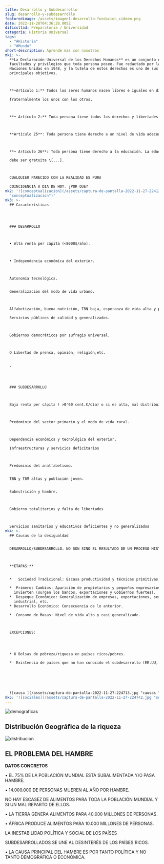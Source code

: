 ```yaml
---
title: Desarrollo y Subdesarrollo
slug: desarrollo-y-subdesarrollo
featuredimage: /assets/imagen1-desarrollo-fundacion_cideem.png
date: 2022-11-28T04:36:28.005Z
dificultad: Preparatoria / Universidad
categoria: Historia Universal
tags:
  - "#Historia"
  - "#Mundo"
short-description: A﻿prende mas con nosotros
mk1: >-
  **La Declaración Universal de los Derechos Humanos** es un conjunto de
  facultades y privilegios que toda persona posee. Fue redactado por las
  Naciones Unidas en 1948, y la tutela de estos derechos es uno de sus
  principales objetivos.



  **•Artículo 1:** Todos los seres humanos nacen libres e iguales en dignidad y. dotados como están de razón y conciencia, deben comportarse

  fraternalmente los unos con los otros.



  **• Artículo 2:** Toda persona tiene todos los derechos y libertades proclamados en esta declaración, sin distinción alguna de raza, color, sexo, idioma, religión, opinión política o de cualquier otra índole, origen nacional o social, posiciónieconómica, nacimiento o cualquier otra condición.



  **Artículo 25**: Toda persona tiene derecho a un nivel de vida adecuado que le asegure, así como a su familia, la salud y el bienestar, y en especial la alimentación, el vestido, la vivienda, la asistencia médica y los servicios sociales necesarios \[ ...].



  **• Artículo 26**: Toda persona tiene derecho a la educación. La educación

  debe ser gratuita \[...].



  CUALQUIER PARECIDO CON LA REALIDAD ES PURA

  COINCIDENCIA A DIA DE HOY. ¿POR QUE?
mk2: '![conceptualizacion](/assets/captura-de-pantalla-2022-11-27-224120.jpg
  "conceptualizacion")'
mk3: >-
  ## Características 




  ### DESARROLLO



  • Alta renta per cápita (<8000$/año).



  • Independencia económica del exterior.



  Autonomía tecnológica.


  Generalización del modo de vida urbano.



  Alfabetización, buena nutrición, TBN baja, esperanza de vida alta y población envejecida.

  Servicios públicos de calidad y generalizados.



  Gobiernos democráticos por sufragio universal.



  Q Libertad de prensa, opinión, religión,etc.


  .




  ### SUBDESARROLLO



  Baja renta per cápita ( >0'60 cent.€/día) o si es alta, mal distribuida.



  Predominio del sector primario y el modo de vida rural.



  Dependencia económica y tecnológica del exterior.

  Infraestructuras y servicios deficitarios



  Predominio del analfabetismo.


  TBN y TBM altas y población joven.


  Subnutrición y hambre.



  Gobierno totalitarios y falta de libertades



  Servicios sanitarios y educativos deficientes y no generalizados
mk4: >-
  ## Causas de la desigualdad 


  DESARROLLO/SUBDESARROLLO. NO SON SINO EL RESULTADO DE UN PROCESO HISTÓRICO QUE NO SE HA CUMPLIDO POR IGUAL EN TODOS LOS PAISES.



  **ETAPAS:**


  *   Sociedad Tradicional: Escasa productividad y técnicas primitivas.

  *  Primeros Cambios: Aparición de propietarios y pequeños empresarios que ahorran e
    invierten (surgen los bancos, exportaciones y Gobiernos fuertes).
  *  Despeque Económico: Generalización de empresas, exportaciones, servicios, auge
    industrial, etc.
  * Desarrollo Económico: Consecuencia de lo anterior.

  *  Consumo de Masas: Nivel de vida alto y casi generalizado.



  EXCEPCIONES:




  * U Bolsas de pobreza/riqueza en países ricos/pobres.

  *  Existencia de países que no han conocido el subdesarrollo (EE.UU, Australia).






  ![causa ](/assets/captura-de-pantalla-2022-11-27-224713.jpg "causas ")
mk5: '![sociales](/assets/captura-de-pantalla-2022-11-27-224742.jpg "sociales")'
---
```

![demograficas ](/assets/captura-de-pantalla-2022-11-27-224819.jpg "demograficas ")



## Distribución Geográfica de la riqueza 



![distribucion](/assets/captura-de-pantalla-2022-11-27-224851.jpg "distribucion")



## EL PROBLEMA DEL HAMBRE


**DATOS CONCRETOS**


• EL 75% DE LA POBLACIÓN MUNDIAL ESTÁ SUBALIMENTADA Y/O PASA HAMBRE.


• 14.000.000 DE PERSONAS MUEREN AL AÑO POR HAMBRE.


NO HAY ESCASEZ DE ALIMENTOS PARA TODA LA POBLACIÓN MUNDIAL Y
SI UN MAL REPARTO DE ELLOS.


• LA TIERRA GENERA ALIMENTOS PARA 40.000 MILLONES DE PERSONAS.


• ÁFRICA PRODUCE ALIMENTOS PARA 10.000 MILLONES DE PERSONAS.


LA INESTABILIDAD POLÍTICA Y SOCIAL DE LOS PAÍSES


SUBDESARROLLADOS SE UNE AL DESINTERÉS DE LOS PAÍSES RICOS.


• LA CAUSA PRINCIPAL DEL HAMBRE ES POR TANTO POLÍTICA Y NO TANTO DEMOGRÁFICA O ECONÓMICA.